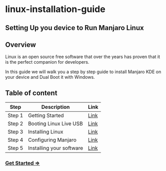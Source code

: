 # linux-installation-guide

## Setting Up you device to Run Manjaro Linux

## Overview

Linux is an open source free software that over the years has proven that it is the perfect companion for developers.

In this guide we will walk you a step by step guide to install Manjaro KDE on your device and Dual Boot it with Windows.

## Table of content

| Step | Description | Link |
| ------- | ----------- | ------------ |
| Step 1 | Getting Started | [Link](./guide/1-linux-live-usb.md) |
| Step 2 | Booting Linux Live USB | [Link](./guide/2-booting-live-usb.md) |
| Step 3 | Installing Linux | [Link](./guide/3-installing-manjaro-linux.md) |
| Step 4 | Configuring Manjaro | [Link](./guide/4-config-manjaro.md) |
| Step 5 | Installing your software | [Link](./guide/5-installing-the-software.md) |

### [Get Started ⇒](./guide/1-linux-live-usb.md)
